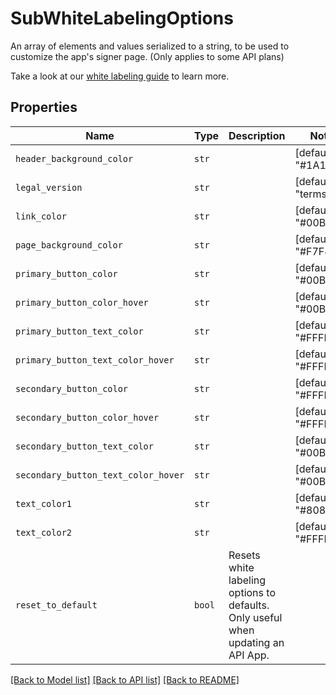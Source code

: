 # SubWhiteLabelingOptions

An array of elements and values serialized to a string, to be used to customize the app&#39;s signer page. (Only applies to some API plans)

Take a look at our [white labeling guide](https://developers.hellosign.com/api/reference/premium-branding/) to learn more.

## Properties
Name | Type | Description | Notes
------------ | ------------- | ------------- | -------------
| `header_background_color` | ```str``` |    |  [default to "#1A1A1A"] |
| `legal_version` | ```str``` |    |  [default to "terms1"] |
| `link_color` | ```str``` |    |  [default to "#00B3E6"] |
| `page_background_color` | ```str``` |    |  [default to "#F7F8F9"] |
| `primary_button_color` | ```str``` |    |  [default to "#00B3E6"] |
| `primary_button_color_hover` | ```str``` |    |  [default to "#00B3E6"] |
| `primary_button_text_color` | ```str``` |    |  [default to "#FFFFFF"] |
| `primary_button_text_color_hover` | ```str``` |    |  [default to "#FFFFFF"] |
| `secondary_button_color` | ```str``` |    |  [default to "#FFFFFF"] |
| `secondary_button_color_hover` | ```str``` |    |  [default to "#FFFFFF"] |
| `secondary_button_text_color` | ```str``` |    |  [default to "#00B3E6"] |
| `secondary_button_text_color_hover` | ```str``` |    |  [default to "#00B3E6"] |
| `text_color1` | ```str``` |    |  [default to "#808080"] |
| `text_color2` | ```str``` |    |  [default to "#FFFFFF"] |
| `reset_to_default` | ```bool``` |  Resets white labeling options to defaults. Only useful when updating an API App.  |  |

[[Back to Model list]](../README.md#documentation-for-models) [[Back to API list]](../README.md#documentation-for-api-endpoints) [[Back to README]](../README.md)



